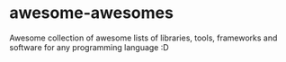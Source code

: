 awesome-awesomes
================

Awesome collection of awesome lists of libraries, tools, frameworks and software for any programming language :D
